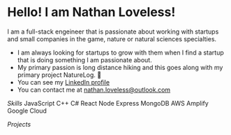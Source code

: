 # Hello! I am Nathan Loveless!  


I am a full-stack engeineer that is passionate about working with startups and small companies in the game, nature or natural sciences specialties. 

* I am always looking for startups to grow with them when I find a startup that is doing something I am passionate about.
* My primary passion is long distance hiking and this goes along with my primary project NatureLog. :evergreen_tree:
* You can see my [LinkedIn profile](https://www.linkedin.com/in/nathanloveless/)
* You can contact me at <nathan.loveless@outlook.com>

*Skills*
JavaScript
C++
C#
React
Node
Express
MongoDB
AWS Amplify
Google Cloud

*Projects*
